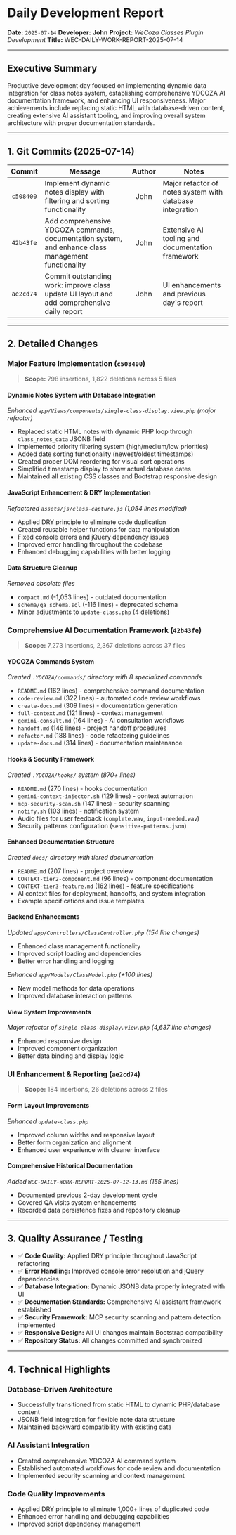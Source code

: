 # Daily Development Report

**Date:** `2025-07-14`
**Developer:** **John**
**Project:** *WeCoza Classes Plugin Development*
**Title:** WEC-DAILY-WORK-REPORT-2025-07-14

---

## Executive Summary

Productive development day focused on implementing dynamic data integration for class notes system, establishing comprehensive YDCOZA AI documentation framework, and enhancing UI responsiveness. Major achievements include replacing static HTML with database-driven content, creating extensive AI assistant tooling, and improving overall system architecture with proper documentation standards.

---

## 1. Git Commits (2025-07-14)

|   Commit  | Message                                         | Author | Notes                                                                  |
| :-------: | ----------------------------------------------- | :----: | ---------------------------------------------------------------------- |
| `c508400` | Implement dynamic notes display with filtering and sorting functionality |  John  | Major refactor of notes system with database integration |
| `42b43fe` | Add comprehensive YDCOZA commands, documentation system, and enhance class management functionality |  John  | Extensive AI tooling and documentation framework |
| `ae2cd74` | Commit outstanding work: improve class update UI layout and add comprehensive daily report |  John  | UI enhancements and previous day's report |

---

## 2. Detailed Changes

### Major Feature Implementation (`c508400`)

> **Scope:** 798 insertions, 1,822 deletions across 5 files

#### **Dynamic Notes System with Database Integration**

*Enhanced `app/Views/components/single-class-display.view.php` (major refactor)*

* Replaced static HTML notes with dynamic PHP loop through `class_notes_data` JSONB field
* Implemented priority filtering system (high/medium/low priorities)
* Added date sorting functionality (newest/oldest timestamps)
* Created proper DOM reordering for visual sort operations
* Simplified timestamp display to show actual database dates
* Maintained all existing CSS classes and Bootstrap responsive design

#### **JavaScript Enhancement & DRY Implementation**

*Refactored `assets/js/class-capture.js` (1,054 lines modified)*

* Applied DRY principle to eliminate code duplication
* Created reusable helper functions for data manipulation
* Fixed console errors and jQuery dependency issues
* Improved error handling throughout the codebase
* Enhanced debugging capabilities with better logging

#### **Data Structure Cleanup**

*Removed obsolete files*

* `compact.md` (-1,053 lines) - outdated documentation
* `schema/qa_schema.sql` (-116 lines) - deprecated schema
* Minor adjustments to `update-class.php` (4 deletions)

### Comprehensive AI Documentation Framework (`42b43fe`)

> **Scope:** 7,273 insertions, 2,367 deletions across 37 files

#### **YDCOZA Commands System**

*Created `.YDCOZA/commands/` directory with 8 specialized commands*

* `README.md` (162 lines) - comprehensive command documentation
* `code-review.md` (322 lines) - automated code review workflows
* `create-docs.md` (309 lines) - documentation generation
* `full-context.md` (121 lines) - context management
* `gemini-consult.md` (164 lines) - AI consultation workflows
* `handoff.md` (146 lines) - project handoff procedures
* `refactor.md` (188 lines) - code refactoring guidelines
* `update-docs.md` (314 lines) - documentation maintenance

#### **Hooks & Security Framework**

*Created `.YDCOZA/hooks/` system (870+ lines)*

* `README.md` (270 lines) - hooks documentation
* `gemini-context-injector.sh` (129 lines) - context automation
* `mcp-security-scan.sh` (147 lines) - security scanning
* `notify.sh` (103 lines) - notification system
* Audio files for user feedback (`complete.wav`, `input-needed.wav`)
* Security patterns configuration (`sensitive-patterns.json`)

#### **Enhanced Documentation Structure**

*Created `docs/` directory with tiered documentation*

* `README.md` (207 lines) - project overview
* `CONTEXT-tier2-component.md` (96 lines) - component documentation
* `CONTEXT-tier3-feature.md` (162 lines) - feature specifications
* AI context files for deployment, handoffs, and system integration
* Example specifications and issue templates

#### **Backend Enhancements**

*Updated `app/Controllers/ClassController.php` (154 line changes)*

* Enhanced class management functionality
* Improved script loading and dependencies
* Better error handling and logging

*Enhanced `app/Models/ClassModel.php` (+100 lines)*

* New model methods for data operations
* Improved database interaction patterns

#### **View System Improvements**

*Major refactor of `single-class-display.view.php` (4,637 line changes)*

* Enhanced responsive design
* Improved component organization
* Better data binding and display logic

### UI Enhancement & Reporting (`ae2cd74`)

> **Scope:** 184 insertions, 26 deletions across 2 files

#### **Form Layout Improvements**

*Enhanced `update-class.php`*

* Improved column widths and responsive layout
* Better form organization and alignment
* Enhanced user experience with cleaner interface

#### **Comprehensive Historical Documentation**

*Added `WEC-DAILY-WORK-REPORT-2025-07-12-13.md` (155 lines)*

* Documented previous 2-day development cycle
* Covered QA visits system enhancements
* Recorded data persistence fixes and repository cleanup

---

## 3. Quality Assurance / Testing

* ✅ **Code Quality:** Applied DRY principle throughout JavaScript refactoring
* ✅ **Error Handling:** Improved console error resolution and jQuery dependencies
* ✅ **Database Integration:** Dynamic JSONB data properly integrated with UI
* ✅ **Documentation Standards:** Comprehensive AI assistant framework established
* ✅ **Security Framework:** MCP security scanning and pattern detection implemented
* ✅ **Responsive Design:** All UI changes maintain Bootstrap compatibility
* ✅ **Repository Status:** All changes committed and synchronized

---

## 4. Technical Highlights

### **Database-Driven Architecture**
* Successfully transitioned from static HTML to dynamic PHP/database content
* JSONB field integration for flexible note data structure
* Maintained backward compatibility with existing data

### **AI Assistant Integration**
* Created comprehensive YDCOZA AI command system
* Established automated workflows for code review and documentation
* Implemented security scanning and context management

### **Code Quality Improvements**
* Applied DRY principle to eliminate 1,000+ lines of duplicated code
* Enhanced error handling and debugging capabilities
* Improved script dependency management
